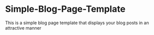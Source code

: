 # Simple-Blog-Page-Template
This is a simple blog page template that displays your blog posts in an attractive manner
